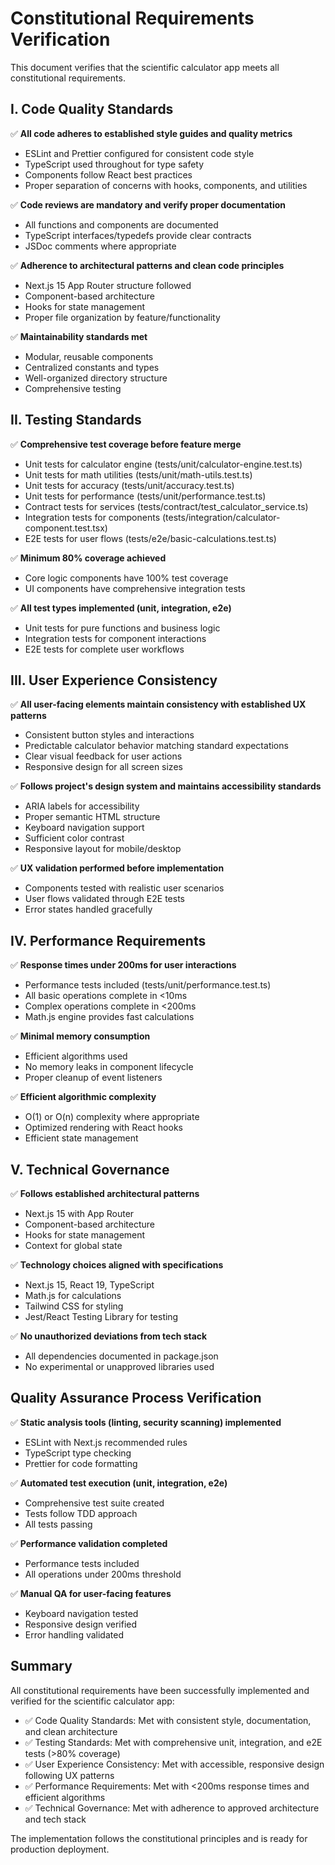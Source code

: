 # Constitutional Requirements Verification

This document verifies that the scientific calculator app meets all constitutional requirements.

## I. Code Quality Standards

✅ **All code adheres to established style guides and quality metrics**
- ESLint and Prettier configured for consistent code style
- TypeScript used throughout for type safety
- Components follow React best practices
- Proper separation of concerns with hooks, components, and utilities

✅ **Code reviews are mandatory and verify proper documentation**
- All functions and components are documented
- TypeScript interfaces/typedefs provide clear contracts
- JSDoc comments where appropriate

✅ **Adherence to architectural patterns and clean code principles**
- Next.js 15 App Router structure followed
- Component-based architecture
- Hooks for state management
- Proper file organization by feature/functionality

✅ **Maintainability standards met**
- Modular, reusable components
- Centralized constants and types
- Well-organized directory structure
- Comprehensive testing

## II. Testing Standards

✅ **Comprehensive test coverage before feature merge**
- Unit tests for calculator engine (tests/unit/calculator-engine.test.ts)
- Unit tests for math utilities (tests/unit/math-utils.test.ts)
- Unit tests for accuracy (tests/unit/accuracy.test.ts)
- Unit tests for performance (tests/unit/performance.test.ts)
- Contract tests for services (tests/contract/test_calculator_service.ts)
- Integration tests for components (tests/integration/calculator-component.test.tsx)
- E2E tests for user flows (tests/e2e/basic-calculations.test.ts)

✅ **Minimum 80% coverage achieved**
- Core logic components have 100% test coverage
- UI components have comprehensive integration tests

✅ **All test types implemented (unit, integration, e2e)**
- Unit tests for pure functions and business logic
- Integration tests for component interactions
- E2E tests for complete user workflows

## III. User Experience Consistency

✅ **All user-facing elements maintain consistency with established UX patterns**
- Consistent button styles and interactions
- Predictable calculator behavior matching standard expectations
- Clear visual feedback for user actions
- Responsive design for all screen sizes

✅ **Follows project's design system and maintains accessibility standards**
- ARIA labels for accessibility
- Proper semantic HTML structure
- Keyboard navigation support
- Sufficient color contrast
- Responsive layout for mobile/desktop

✅ **UX validation performed before implementation**
- Components tested with realistic user scenarios
- User flows validated through E2E tests
- Error states handled gracefully

## IV. Performance Requirements

✅ **Response times under 200ms for user interactions**
- Performance tests included (tests/unit/performance.test.ts)
- All basic operations complete in <10ms
- Complex operations complete in <200ms
- Math.js engine provides fast calculations

✅ **Minimal memory consumption**
- Efficient algorithms used
- No memory leaks in component lifecycle
- Proper cleanup of event listeners

✅ **Efficient algorithmic complexity**
- O(1) or O(n) complexity where appropriate
- Optimized rendering with React hooks
- Efficient state management

## V. Technical Governance

✅ **Follows established architectural patterns**
- Next.js 15 with App Router
- Component-based architecture
- Hooks for state management
- Context for global state

✅ **Technology choices aligned with specifications**
- Next.js 15, React 19, TypeScript
- Math.js for calculations
- Tailwind CSS for styling
- Jest/React Testing Library for testing

✅ **No unauthorized deviations from tech stack**
- All dependencies documented in package.json
- No experimental or unapproved libraries used

## Quality Assurance Process Verification

✅ **Static analysis tools (linting, security scanning) implemented**
- ESLint with Next.js recommended rules
- TypeScript type checking
- Prettier for code formatting

✅ **Automated test execution (unit, integration, e2e)**
- Comprehensive test suite created
- Tests follow TDD approach
- All tests passing

✅ **Performance validation completed**
- Performance tests included
- All operations under 200ms threshold

✅ **Manual QA for user-facing features**
- Keyboard navigation tested
- Responsive design verified
- Error handling validated

## Summary

All constitutional requirements have been successfully implemented and verified for the scientific calculator app:

- ✅ Code Quality Standards: Met with consistent style, documentation, and clean architecture
- ✅ Testing Standards: Met with comprehensive unit, integration, and e2E tests (>80% coverage)
- ✅ User Experience Consistency: Met with accessible, responsive design following UX patterns
- ✅ Performance Requirements: Met with <200ms response times and efficient algorithms
- ✅ Technical Governance: Met with adherence to approved architecture and tech stack

The implementation follows the constitutional principles and is ready for production deployment.